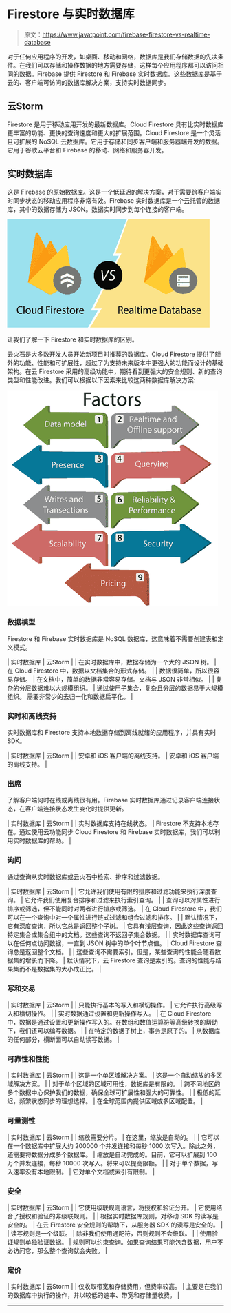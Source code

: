 # Firestore 与实时数据库

> 原文：<https://www.javatpoint.com/firebase-firestore-vs-realtime-database>

对于任何应用程序的开发，如桌面、移动和网络，数据库是我们存储数据的先决条件。在我们可以存储和操作数据的地方需要存储，这样每个应用程序都可以访问相同的数据。Firebase 提供 Firestore 和 Firebase 实时数据库。这些数据库是基于云的、客户端可访问的数据库解决方案，支持实时数据同步。

## 云Storm

Firestore 是用于移动应用开发的最新数据库。Cloud Firestore 具有比实时数据库更丰富的功能、更快的查询速度和更大的扩展范围。Cloud Firestore 是一个灵活且可扩展的 NoSQL 云数据库。它用于存储和同步客户端和服务器端开发的数据。它用于谷歌云平台和 Firebase 的移动、网络和服务器开发。

## 实时数据库

这是 Firebase 的原始数据库。这是一个低延迟的解决方案，对于需要跨客户端实时同步状态的移动应用程序非常有效。Firebase 实时数据库是一个云托管的数据库，其中的数据存储为 JSON。数据实时同步到每个连接的客户端。

![Firebase vs Realtime Database](img/7bd98da0095aeb142fa9fe962c4f97e3.png)

让我们了解一下 Firestore 和实时数据库的区别。

云火石是大多数开发人员开始新项目时推荐的数据库。Cloud Firestore 提供了额外的功能、性能和可扩展性，超过了为支持未来版本中更强大的功能而设计的基础架构。在云 Firestore 采用的高级功能中，期待看到更强大的安全规则、新的查询类型和性能改进。我们可以根据以下因素来比较这两种数据库解决方案:

![Firebase vs Realtime Database](img/ce0ea1de6fa7cde95402bdc17cba0716.png)

### 数据模型

Firestore 和 Firebase 实时数据库是 NoSQL 数据库，这意味着不需要创建表和定义模式。

| 实时数据库 | 云Storm |
| 在实时数据库中，数据存储为一个大的 JSON 树。 | 在 Cloud Firestore 中，数据以文档集合的形式存储。 |
| 数据很简单，所以很容易存储。 | 在文档中，简单的数据非常容易存储。文档与 JSON 非常相似。 |
| 复杂的分层数据难以大规模组织。 | 通过使用子集合，复杂且分层的数据易于大规模组织。
需要非常少的去归一化和数据扁平化。 |

### 实时和离线支持

实时数据库和 Firestore 支持本地数据存储到离线就绪的应用程序，并具有实时 SDK。

| 实时数据库 | 云Storm |
| 安卓和 iOS 客户端的离线支持。 | 安卓和 iOS 客户端的离线支持。 |

### 出席

了解客户端何时在线或离线很有用。Firebase 实时数据库通过记录客户端连接状态，在客户端连接状态发生变化时提供更新。

| 实时数据库 | 云Storm |
| 实时数据库支持在线状态。 | Firestore 不支持本地存在。通过使用云功能同步 Cloud Firestore 和 Firebase 实时数据库，我们可以利用实时数据库的帮助。 |

### 询问

通过查询从实时数据库或云火石中检索、排序和过滤数据。

| 实时数据库 | 云Storm |
| 它允许我们使用有限的排序和过滤功能来执行深度查询。 | 它允许我们使用复合排序和过滤来执行索引查询。 |
| 查询可以对属性进行排序或筛选，但不能同时对两者进行排序或筛选。 | 在 Cloud Firestore 中，我们可以在一个查询中对一个属性进行链式过滤和组合过滤和排序。 |
| 默认情况下，它有深度查询，所以它总是返回整个子树。 | 它具有浅层查询，因此这些查询返回特定集合或集合组中的文档。这些查询不返回子集合数据。 |
| 实时数据库查询可以在任何点访问数据，一直到 JSON 树中的单个叶节点值。 | Cloud Firestore 查询总是返回整个文档。 |
| 这些查询不需要索引。但是，某些查询的性能会随着数据集的增长而下降。 | 默认情况下，云 Firestore 查询是索引的。查询的性能与结果集而不是数据集的大小成正比。 |

### 写和交易

| 实时数据库 | 云Storm |
| 只能执行基本的写入和横切操作。 | 它允许执行高级写入和横切操作。 |
| 实时数据通过设置和更新操作写入。 | 在 Cloud Firestore 中，数据是通过设置和更新操作写入的。在数组和数值运算符等高级转换的帮助下，我们还可以编写数据。 |
| 在特定的数据子树上，事务是原子的。 | 从数据库的任何部分，横断面可以自动读写数据。 |

### 可靠性和性能

| 实时数据库 | 云Storm |
| 这是一个单区域解决方案。 | 这是一个自动缩放的多区域解决方案。 |
| 对于单个区域的区域可用性，数据库是有限的。 | 跨不同地区的多个数据中心保护我们的数据，确保全球可扩展性和强大的可靠性。 |
| 极低的延迟，频繁状态同步的理想选择。 | 在全球范围内提供区域或多区域配置。 |

### 可量测性

| 实时数据库 | 云Storm |
| 缩放需要分片。 | 在这里，缩放是自动的。 |
| 它可以在一个数据库中扩展大约 200000 个并发连接和每秒 1000 次写入。除此之外，还需要将数据分成多个数据库。 | 缩放是自动完成的。目前，它可以扩展到 100 万个并发连接，每秒 10000 次写入。将来可以提高限额。 |
| 对于单个数据，写入速率没有本地限制。 | 它对单个文档或索引有限制。 |

### 安全

| 实时数据库 | 云Storm |
| 它使用级联规则语言，将授权和验证分开。 | 它使用结合了授权和验证的非级联规则。 |
| 根据实时数据库规则，对移动 SDK 的读写是安全的。 | 在云 Firestore 安全规则的帮助下，从服务器 SDK 的读写是安全的。 |
| 读写规则是一个级联。 | 除非我们使用通配符，否则规则不会级联。 |
| 使用验证规则单独验证数据。 | 规则可以约束查询。如果查询结果可能包含数据，用户不必访问它，那么整个查询就会失败。 |

### 定价

| 实时数据库 | 云Storm |
| 仅收取带宽和存储费用，但费率较高。 | 主要是在我们的数据库中执行的操作，并以较低的速率、带宽和存储量收费。 |

* * *